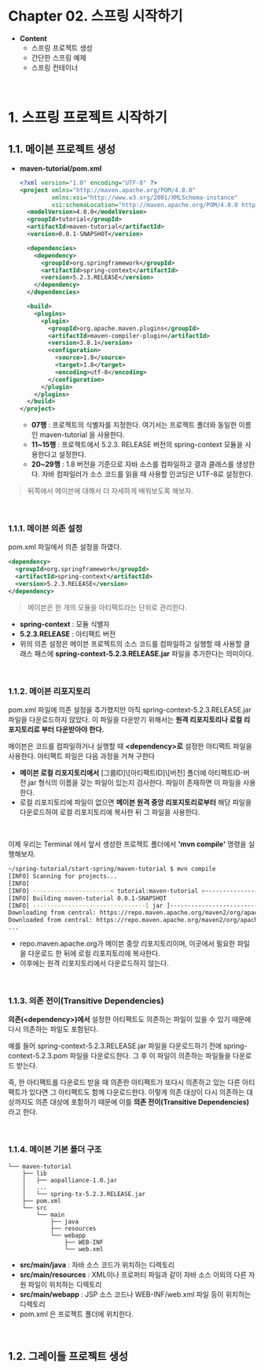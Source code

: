 # Chapter 02. 스프링 시작하기

* **Content**
  * 스프링 프로젝트 생성
  * 간단한 스프링 예제
  * 스프링 컨테이너

<br>

# 1. 스프링 프로젝트 시작하기

## 1.1. 메이븐 프로젝트 생성

* **maven-tutorial/pom.xml**

  ```xml
  <?xml version="1.0" encoding="UTF-8" ?>
  <project xmlns="http://maven.apache.org/POM/4.0.0"
           xmlns:xsi="http://www.w3.org/2001/XMLSchema-instance"
           xsi:schemaLocation="http://maven.apache.org/POM/4.0.0 http://maven.apache.org/xsd/maven-4.0.0.xsd">
    <modelVersion>4.0.0</modelVersion>
    <groupId>tutorial</groupId>
    <artifactId>maven-tutorial</artifactId>
    <version>0.0.1-SNAPSHOT</version>
  
    <dependencies>
      <dependency>
        <groupId>org.springframework</groupId>
        <artifactId>spring-context</artifactId>
        <version>5.2.3.RELEASE</version>
      </dependency>
    </dependencies>
  
    <build>
      <plugins>
        <plugin>
          <groupId>org.apache.maven.plugins</groupId>
          <artifactId>maven-compiler-plugin</artifactId>
          <version>3.8.1</version>
          <configuration>
            <source>1.8</source>
            <target>1.8</target>
            <encoding>utf-8</encoding>
          </configuration>
        </plugin>
      </plugins>
    </build>
  </project>
  ```

  * **07행** : 프로젝트의 식별자를 지정한다. 여기서는 프로젝트 폴더와 동일한 이름인 maven-tutorial 을 사용한다.
  * **11~15행** : 프로젝트에서 5.2.3. RELEASE 버전의 spring-context 모듈을 사용한다고 설정한다.
  * **20~29행** : 1.8 버전을 기준으로 자바 소스를 컴파일하고 결과 클래스를 생성한다. 자바 컴파일러가 소스 코드를 읽을 때 사용할 인코딩은 UTF-8로 설정한다.

> 뒤쪽에서 메이븐에 대해서 더 자세하게 배워보도록 해보자.

<br>

### 1.1.1. 메이븐 의존 설정

pom.xml 파일에서 의존 설정을 하였다.

```xml
<dependency>
  <groupId>org.springframework</groupId>
  <artifactId>spring-context</artifactId>
  <version>5.2.3.RELEASE</version>
</dependency>
```

> 메이븐은 한 개의 모듈을 아티팩트라는 단위로 관리한다.

* **spring-context** : 모듈 식별자
* **5.2.3.RELEASE** : 아티팩트 버전
* 위의 의존 설정은 메이븐 프로젝트의 소스 코드를 컴파일하고 실행할 때 사용할 클래스 패스에 **spring-context-5.2.3.RELEASE.jar** 파일을 추가한다는 의미이다.

<br>

### 1.1.2. 메이븐 리포지토리

pom.xml 파일에 의존 설정을 추가했지만 아직 spring-context-5.2.3.RELEASE.jar 파일을 다운로드하지 않았다. 이 파일을 다운받기 위해서는 **원격 리포지토리나 로컬 리포지토리로 부터 다운받아야 한다.**

메이븐은 코드를 컴파일하거나 실행할 때 **\<dependency>로** 설정한 아티팩트 파일을 사용한다. 아티팩트 파일은 다음 과정을 거쳐 구한다

* **메이븐 로컬 리포지토리에서** [그룹ID]\\[아티팩트ID]\\[버전] 폴더에 아티팩트ID-버전.jar 형식의 이름을 갖는 파일이 있는지 검사한다. 파일이 존재하면 이 파일을 사용한다.
* 로컬 리포지토리에 파일이 없으면 **메이븐 원격 중앙 리포지토리로부터** 해당 파일을 다운로드하여 로컬 리포지토리에 복사한 뒤 그 파일을 사용한다.

<br>

이제 우리는 Terminal 에서 앞서 생성한 프로젝트 폴더에서 **'mvn compile'** 명령을 실행해보자.

```bash
~/spring-tutorial/start-spring/maven-tutorial $ mvn compile
[INFO] Scanning for projects...
[INFO] 
[INFO] ----------------------< tutorial:maven-tutorial >-----------------------
[INFO] Building maven-tutorial 0.0.1-SNAPSHOT
[INFO] --------------------------------[ jar ]---------------------------------
Downloading from central: https://repo.maven.apache.org/maven2/org/apache/maven/plugins/maven-compiler-plugin/3.8.1/maven-compiler-plugin-3.8.1.pom
Downloaded from central: https://repo.maven.apache.org/maven2/org/apache/maven/plugins/maven-compiler-plugin/3.8.1/maven-compiler-plugin-3.8.1.pom (12 kB at 11 kB/s)
...
```

* repo.maven.apache.org가 메이븐 중앙 리포지토리이며, 이곳에서 필요한 파일을 다운로드 한 뒤에 로컬 리포지토리에 복사한다.
* 이후에는 원격 리포지토리에서 다운로드하지 않는다.

<br>

### 1.1.3. 의존 전이(Transitive Dependencies)

**의존(\<dependency>)에서** 설정한 아티팩트도 의존하는 파일이 있을 수 있기 때문에 다시 의존하는 파일도 포함된다.

예를 들어 spring-context-5.2.3.RELEASE.jar 파일을 다운로드하기 전에 spring-context-5.2.3.pom 파일을 다운로드한다. 그 후 이 파일이 의존하는 파일들을 다운로드 받는다.

즉, 한 아티팩트를 다운로드 받을 때 의존한 아티팩트가 또다시 의존하고 있는 다른 아티팩트가 있다면 그 아티팩트도 함께 다운로드한다. 이렇게 의존 대상이 다시 의존하는 대상까지도 의존 대상에 포함하기 때문에 이를 **의존 전이(Transitive Dependencies)** 라고 한다.

<br>

### 1.1.4. 메이븐 기본 폴더 구조

```
└── maven-tutorial
    ├── lib
    │   ├── aopalliance-1.0.jar
    │   ...
    │   └── spring-tx-5.2.3.RELEASE.jar
    ├── pom.xml
    └── src
        └── main
            ├── java
            ├── resources
            └── webapp
                ├── WEB-INF
                └── web.xml
```

* **src/main/java** : 자바 소스 코드가 위치하는 디렉토리
* **src/main/resources** : XML이나 프로퍼티 파일과 같이 자바 소스 이외의 다른 자원 파일이 위치하는 디렉토리
* **src/main/webapp** : JSP 소스 코드나 WEB-INF/web.xml 파일 등이 위치하는 디렉토리
* pom.xml 은 프로젝트 폴더에 위치한다.

<br>

## 1.2. 그레이들 프로젝트 생성

